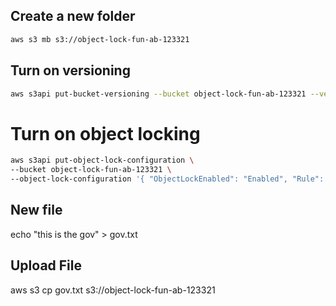 ## Create a new folder

```sh
aws s3 mb s3://object-lock-fun-ab-123321
```

## Turn on versioning
```sh
aws s3api put-bucket-versioning --bucket object-lock-fun-ab-123321 --versioning-configuration Status=Enabled
```

# Turn on object locking

```sh
aws s3api put-object-lock-configuration \
--bucket object-lock-fun-ab-123321 \
--object-lock-configuration '{ "ObjectLockEnabled": "Enabled", "Rule": { "DefaultRetention": { "Mode": "GOVERNANCE", "Days": 1}}}'
```
## New file

echo "this is the gov" > gov.txt

## Upload File

 aws s3 cp gov.txt s3://object-lock-fun-ab-123321

 
